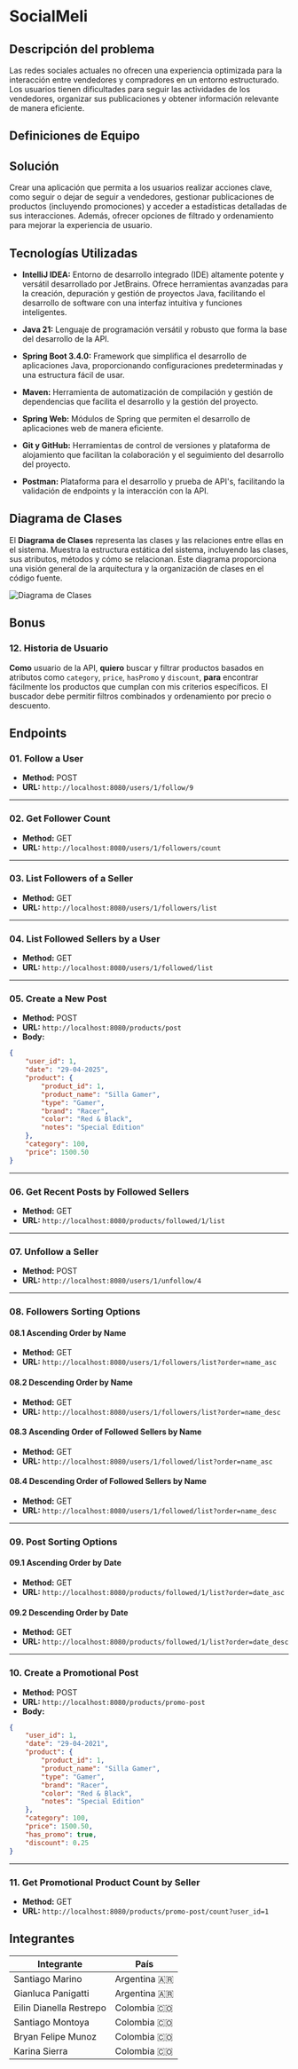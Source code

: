 # SocialMeli

## Descripción del problema
Las redes sociales actuales no ofrecen una experiencia optimizada para la interacción entre vendedores y compradores en un entorno estructurado. Los usuarios tienen dificultades para seguir las actividades de los vendedores, organizar sus publicaciones y obtener información relevante de manera eficiente.

## Definiciones de Equipo

## Solución
Crear una aplicación que permita a los usuarios realizar acciones clave, como seguir o dejar de seguir a vendedores, gestionar publicaciones de productos (incluyendo promociones) y acceder a estadísticas detalladas de sus interacciones. Además, ofrecer opciones de filtrado y ordenamiento para mejorar la experiencia de usuario.

## Tecnologías Utilizadas

- **IntelliJ IDEA:** Entorno de desarrollo integrado (IDE) altamente potente y versátil desarrollado por JetBrains. Ofrece herramientas avanzadas para la creación, depuración y gestión de proyectos Java, facilitando el desarrollo de software con una interfaz intuitiva y funciones inteligentes.

- **Java 21:** Lenguaje de programación versátil y robusto que forma la base del desarrollo de la API.

- **Spring Boot 3.4.0:** Framework que simplifica el desarrollo de aplicaciones Java, proporcionando configuraciones predeterminadas y una estructura fácil de usar.

- **Maven:** Herramienta de automatización de compilación y gestión de dependencias que facilita el desarrollo y la gestión del proyecto.

- **Spring Web:** Módulos de Spring que permiten el desarrollo de aplicaciones web de manera eficiente.

- **Git y GitHub:** Herramientas de control de versiones y plataforma de alojamiento que facilitan la colaboración y el seguimiento del desarrollo del proyecto.

- **Postman:** Plataforma para el desarrollo y prueba de API's, facilitando la validación de endpoints y la interacción con la API.

## Diagrama de Clases

El **Diagrama de Clases** representa las clases y las relaciones entre ellas en el sistema. Muestra la estructura estática del sistema, incluyendo las clases, sus atributos, métodos y cómo se relacionan. Este diagrama proporciona una visión general de la arquitectura y la organización de clases en el código fuente.

![Diagrama de Clases](/src/main/resources/static/Sprint%20N°%201.png)

## Bonus

### 12. Historia de Usuario

**Como** usuario de la API, **quiero** buscar y filtrar productos basados en atributos como `category`, `price`, `hasPromo` y `discount`, **para** encontrar fácilmente los productos que cumplan con mis criterios específicos. El buscador debe permitir filtros combinados y ordenamiento por precio o descuento.


## Endpoints

### 01. Follow a User
- **Method:** POST
- **URL:** `http://localhost:8080/users/1/follow/9`

---

### 02. Get Follower Count
- **Method:** GET
- **URL:** `http://localhost:8080/users/1/followers/count`

---

### 03. List Followers of a Seller
- **Method:** GET
- **URL:** `http://localhost:8080/users/1/followers/list`

---

### 04. List Followed Sellers by a User
- **Method:** GET
- **URL:** `http://localhost:8080/users/1/followed/list`

---

### 05. Create a New Post
- **Method:** POST
- **URL:** `http://localhost:8080/products/post`
- **Body:**
```json
{
    "user_id": 1,
    "date": "29-04-2025",
    "product": {
        "product_id": 1,
        "product_name": "Silla Gamer",
        "type": "Gamer",
        "brand": "Racer",
        "color": "Red & Black",
        "notes": "Special Edition"
    },
    "category": 100,
    "price": 1500.50
}
```

---

### 06. Get Recent Posts by Followed Sellers
- **Method:** GET
- **URL:** `http://localhost:8080/products/followed/1/list`

---

### 07. Unfollow a Seller
- **Method:** POST
- **URL:** `http://localhost:8080/users/1/unfollow/4`

---

### 08. Followers Sorting Options
#### 08.1 Ascending Order by Name
- **Method:** GET
- **URL:** `http://localhost:8080/users/1/followers/list?order=name_asc`

#### 08.2 Descending Order by Name
- **Method:** GET
- **URL:** `http://localhost:8080/users/1/followers/list?order=name_desc`

#### 08.3 Ascending Order of Followed Sellers by Name
- **Method:** GET
- **URL:** `http://localhost:8080/users/1/followed/list?order=name_asc`

#### 08.4 Descending Order of Followed Sellers by Name
- **Method:** GET
- **URL:** `http://localhost:8080/users/1/followed/list?order=name_desc`

---

### 09. Post Sorting Options
#### 09.1 Ascending Order by Date
- **Method:** GET
- **URL:** `http://localhost:8080/products/followed/1/list?order=date_asc`

#### 09.2 Descending Order by Date
- **Method:** GET
- **URL:** `http://localhost:8080/products/followed/1/list?order=date_desc`

---

### 10. Create a Promotional Post
- **Method:** POST
- **URL:** `http://localhost:8080/products/promo-post`
- **Body:**
```json
{
    "user_id": 1,
    "date": "29-04-2021",
    "product": {
        "product_id": 1,
        "product_name": "Silla Gamer",
        "type": "Gamer",
        "brand": "Racer",
        "color": "Red & Black",
        "notes": "Special Edition"
    },
    "category": 100,
    "price": 1500.50,
    "has_promo": true,
    "discount": 0.25
}
```

---

### 11. Get Promotional Product Count by Seller
- **Method:** GET
- **URL:** `http://localhost:8080/products/promo-post/count?user_id=1`

## Integrantes

| Integrante                | País      |
|--------------------------|-----------|
| Santiago Marino          | Argentina 🇦🇷 |
| Gianluca Panigatti      | Argentina 🇦🇷 |
| Eilin Dianella Restrepo  | Colombia 🇨🇴  |
| Santiago Montoya         | Colombia 🇨🇴  |
| Bryan Felipe Munoz       | Colombia 🇨🇴  |
| Karina Sierra            | Colombia 🇨🇴  |